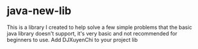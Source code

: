 # java-new-lib

This is a library I created to help solve a few simple problems that the basic java library doesn't support, it's very basic and not recommended for beginners to use.
Add DJXuyenChi to your project lib
